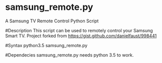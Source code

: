 # samsung_remote.py
A Samsung TV Remote Control Python Script

#Description
This script can be used to remotely control your Samsung Smart TV.
Project forked from https://gist.github.com/danielfaust/998441

#Syntax
python3.5 samsung_remote.py

#Dependecies
samsung_remote.py needs python 3.5 to work.
